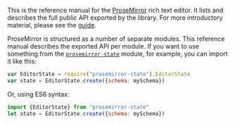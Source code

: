 This is the reference manual for the
[ProseMirror](https://prosemirror.net) rich text editor. It lists and
describes the full public API exported by the library. For more
introductory material, please see the [guide](/docs/guide/).

ProseMirror is structured as a number of separate modules. This
reference manual describes the exported API per module. If you want to
use something from the [`prosemirror-state`](#state) module, for
example, you can import it like this:

```javascript
var EditorState = require("prosemirror-state").EditorState
var state = EditorState.create({schema: mySchema})
```

Or, using ES6 syntax:

```javascript
import {EditorState} from "prosemirror-state"
let state = EditorState.create({schema: mySchema})
```
